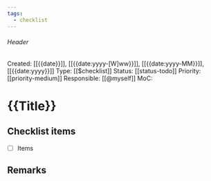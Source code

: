 ```yaml
---
tags:
  - checklist
---
```

###### Header
Created: [[{{date}}]], [[{{date:yyyy-[W]ww}}]], [[{{date:yyyy-MM}}]], [[{{date:yyyy}}]]
Type: [[$checklist]]
Status: [[status-todo]]
Priority: [[priority-medium]]
Responsible: [[@myself]]
MoC: 
# {{Title}}

## Checklist items

- [ ] Items

## Remarks